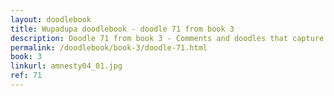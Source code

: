 ```yaml
---
layout: doodlebook
title: Wupadupa doodlebook - doodle 71 from book 3
description: Doodle 71 from book 3 - Comments and doodles that capture the essence of this event  
permalink: /doodlebook/book-3/doodle-71.html
book: 3
linkurl: amnesty04_01.jpg
ref: 71
---	  
```

																																																																							